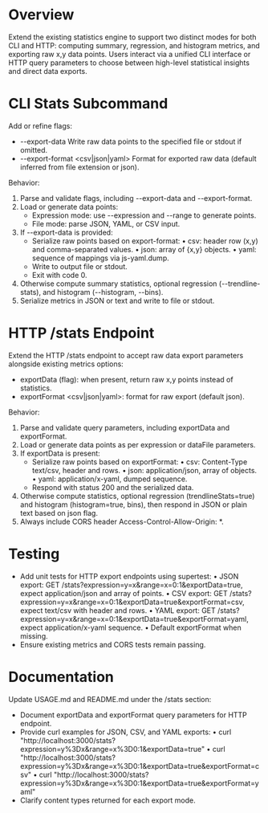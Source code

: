 # Overview
Extend the existing statistics engine to support two distinct modes for both CLI and HTTP: computing summary, regression, and histogram metrics, and exporting raw x,y data points. Users interact via a unified CLI interface or HTTP query parameters to choose between high-level statistical insights and direct data exports.

# CLI Stats Subcommand
Add or refine flags:
- --export-data <path>    Write raw data points to the specified file or stdout if omitted.
- --export-format <csv|json|yaml>    Format for exported raw data (default inferred from file extension or json).

Behavior:
1. Parse and validate flags, including --export-data and --export-format.
2. Load or generate data points:
   - Expression mode: use --expression and --range to generate points.
   - File mode: parse JSON, YAML, or CSV input.
3. If --export-data is provided:
   - Serialize raw points based on export-format:
     • csv: header row (x,y) and comma-separated values.
     • json: array of {x,y} objects.
     • yaml: sequence of mappings via js-yaml.dump.
   - Write to output file or stdout.
   - Exit with code 0.
4. Otherwise compute summary statistics, optional regression (--trendline-stats), and histogram (--histogram, --bins).
5. Serialize metrics in JSON or text and write to file or stdout.

# HTTP /stats Endpoint
Extend the HTTP /stats endpoint to accept raw data export parameters alongside existing metrics options:
- exportData (flag): when present, return raw x,y points instead of statistics.
- exportFormat <csv|json|yaml>: format for raw export (default json).

Behavior:
1. Parse and validate query parameters, including exportData and exportFormat.
2. Load or generate data points as per expression or dataFile parameters.
3. If exportData is present:
   - Serialize raw points based on exportFormat:
     • csv: Content-Type text/csv, header and rows.
     • json: application/json, array of objects.
     • yaml: application/x-yaml, dumped sequence.
   - Respond with status 200 and the serialized data.
4. Otherwise compute statistics, optional regression (trendlineStats=true) and histogram (histogram=true, bins), then respond in JSON or plain text based on json flag.
5. Always include CORS header Access-Control-Allow-Origin: *.

# Testing
- Add unit tests for HTTP export endpoints using supertest:
  • JSON export: GET /stats?expression=y=x&range=x=0:1&exportData=true, expect application/json and array of points.
  • CSV export: GET /stats?expression=y=x&range=x=0:1&exportData=true&exportFormat=csv, expect text/csv with header and rows.
  • YAML export: GET /stats?expression=y=x&range=x=0:1&exportData=true&exportFormat=yaml, expect application/x-yaml sequence.
  • Default exportFormat when missing.
- Ensure existing metrics and CORS tests remain passing.

# Documentation
Update USAGE.md and README.md under the /stats section:
- Document exportData and exportFormat query parameters for HTTP endpoint.
- Provide curl examples for JSON, CSV, and YAML exports:
  • curl "http://localhost:3000/stats?expression=y%3Dx&range=x%3D0:1&exportData=true"
  • curl "http://localhost:3000/stats?expression=y%3Dx&range=x%3D0:1&exportData=true&exportFormat=csv"
  • curl "http://localhost:3000/stats?expression=y%3Dx&range=x%3D0:1&exportData=true&exportFormat=yaml"
- Clarify content types returned for each export mode.